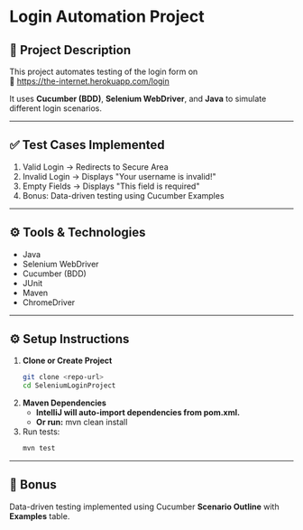# Login Automation Project

## 📌 Project Description
This project automates testing of the login form on  
🔗 https://the-internet.herokuapp.com/login

It uses **Cucumber (BDD)**, **Selenium WebDriver**, and **Java** to simulate different login scenarios.

---

## ✅ Test Cases Implemented
1. Valid Login → Redirects to Secure Area  
2. Invalid Login → Displays "Your username is invalid!"  
3. Empty Fields → Displays "This field is required"  
4. Bonus: Data-driven testing using Cucumber Examples  

---

## ⚙️ Tools & Technologies
- Java
- Selenium WebDriver
- Cucumber (BDD)
- JUnit
- Maven
- ChromeDriver

---

## ⚙️ Setup Instructions

1. **Clone or Create Project**
   ```bash
   git clone <repo-url>
   cd SeleniumLoginProject 
2. **Maven Dependencies**
   - **IntelliJ will auto-import dependencies from pom.xml.**
   - **Or run:**
     mvn clean install
3. Run tests:  
   ```bash
   mvn test
   ```

---

## 🎯 Bonus
Data-driven testing implemented using Cucumber **Scenario Outline** with **Examples** table.
